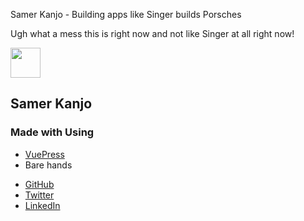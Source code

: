 Samer Kanjo - Building apps like Singer builds Porsches

Ugh what a mess this is right now and not like Singer at all right now!

<img src="/img/xorshift-196.png" width="48" height="48" class="float-left" alt=""><h2>Samer Kanjo</h2>
<!--
<a href="{{ site.author.github }}" target="_blank"><i class="fab fa-github"></i></a>
<a href="{{ site.author.twitter }}" target="_blank"><i class="fab fa-twitter"></i></a>
<a href="{{ site.author.linkedin }}" target="_blank"><i class="fab fa-linkedin"></i></a>
-->

<h3>Made with <i class="fas fa-heart"></i> Using</h3>
<ul>
<li><a href="https://vuepress.vuejs.org/" target="_blank">VuePress</a></li>
<li>Bare hands</li>
</ul>


* [GitHub](https://github.com/skanjo/)
* [Twitter](https://www.twitter.com/samerkanjo/)
* [LinkedIn](https://www.linkedin.com/in/samerkanjo/)
